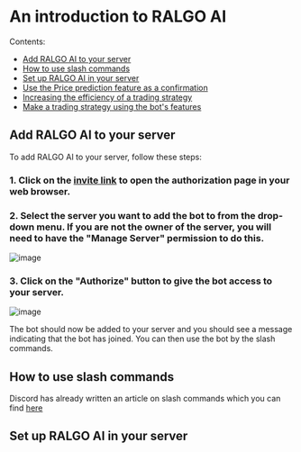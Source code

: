 # An introduction to RALGO AI

Contents:
+ [Add RALGO AI to your server]()
+ [How to use slash commands]()
+ [Set up RALGO AI in your server]()
+ [Use the Price prediction feature as a confirmation]()
+ [Increasing the efficiency of a trading strategy]()
+ [Make a trading strategy using the bot's features]()


## Add RALGO AI to your server

To add RALGO AI to your server, follow these steps:

### 1. Click on the [invite link](https://discord.com/api/oauth2/authorize?client_id=929247872849960970&permissions=2147871856&scope=bot%20applications.commands) to open the authorization page in your web browser. 

### 2. Select the server you want to add the bot to from the drop-down menu. If you are not the owner of the server, you will need to have the "Manage Server" permission to do this.

![image](https://user-images.githubusercontent.com/65751992/209771209-f53494df-7235-4cbc-9f6a-bae070efb084.png)


### 3. Click on the "Authorize" button to give the bot access to your server.

![image](https://user-images.githubusercontent.com/65751992/209771370-fbe22e02-9786-41f0-9b36-02651b024d7c.png)


The bot should now be added to your server and you should see a message indicating that the bot has joined. You can then use the bot by the slash commands.

## How to use slash commands

Discord has already written an article on slash commands which you can find [here](https://support.discord.com/hc/en-us/articles/1500000368501-Slash-Commands-FAQ)

## Set up RALGO AI in your server
